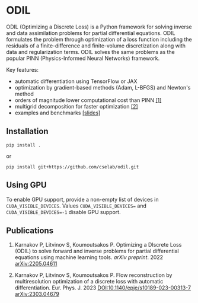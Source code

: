# ODIL

ODIL (Optimizing a Discrete Loss) is a Python framework for solving inverse and data assimilation problems for partial differential equations.
ODIL formulates the problem through optimization of a loss function including the residuals of a finite-difference and finite-volume discretization
along with data and regularization terms.
ODIL solves the same problems as the popular PINN (Physics-Informed Neural Networks) framework.

Key features:
* automatic differentiation using TensorFlow or JAX
* optimization by gradient-based methods (Adam, L-BFGS) and Newton's method
* orders of magnitude lower computational cost than PINN [[1]](https://arxiv.org/abs/2205.04611)
* multigrid decomposition for faster optimization [[2]](https://doi.org/10.1140/epje/s10189-023-00313-7)
* examples and benchmarks [[slides]](https://cselab.github.io/odil/slides/usc_workshop.pdf)

## Installation

```
pip install .
```

or
```
pip install git+https://github.com/cselab/odil.git
```

## Using GPU

To enable GPU support, provide a non-empty list of devices in `CUDA_VISIBLE_DEVICES`.
Values `CUDA_VISIBLE_DEVICES=` and `CUDA_VISIBLE_DEVICES=-1` disable GPU support.

## Publications

1. Karnakov P, Litvinov S, Koumoutsakos P. Optimizing a DIscrete Loss
   (ODIL) to solve forward and inverse problems for partial
   differential equations using machine learning tools.
   _arXiv preprint_. 2022
   [arXiv:2205.04611](https://arxiv.org/abs/2205.04611)

2. Karnakov P, Litvinov S, Koumoutsakos P. Flow reconstruction by
   multiresolution optimization of a discrete loss with automatic
   differentiation. Eur. Phys. J. 2023
   [DOI:10.1140/epje/s10189-023-00313-7](https://doi.org/10.1140/epje/s10189-023-00313-7)
   [arXiv:2303.04679](https://arxiv.org/abs/2303.04679)
